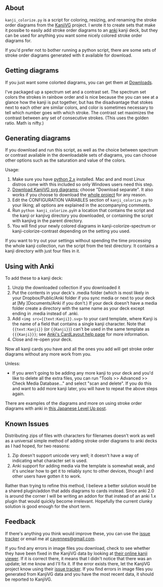 ## About

`kanji_colorize.py` is a script for coloring, resizing, and renaming the stroke order diagrams from the [KanjiVG](http://kanjivg.tagaini.net/) project.  I wrote it to create sets that make it possibe to easily add stroke order diagrams to an [anki](http://ankisrs.net/) kanji deck, but they can be used for anything you want some nicely colored stroke order diagrams for.

If you'd prefer not to bother running a python script, there are some sets of stroke order diagrams generated with it available for download.

## Getting diagrams

If you just want some colorted diagrams, you can get them at [Downloads](https://github.com/cayennes/kanji-colorize/downloads).  

I've packaged up a spectrum set and a contrast set. The spectrum set colors the strokes in rainbow order and is nice because the you can see at a glance how the kanji is put together, but has the disadvantage that stokes next to each other are similar colors, and color is sometimes necessary to tell which number goes with which stroke. The contrast set maximizes the contrast between any set of consecutive strokes.  (This uses the golden ratio.  Math is nifty.)

## Generating diagrams

If you download and run this script, as well as the choice between spectrum or contrast available in the downloadable sets of diagrams, you can choose other options such as the saturation and value of the colors.

Usage:

1. Make sure you have [python 2.x](http://www.python.org/getit/) installed.  Mac and and most Linux distros come with this included so only Windows users need this step.
2. [Download KanjiVG svg diagrams](http://kanjivg.tagaini.net/download.html); choose "Download separate".  It also works if you choose to download the [whole project](https://github.com/KanjiVG/kanjivg) for any reason.
3. Edit the CONFIGURATION VARIABLES section of `kanji_colorize.py` to your liking; all options are explained in the accompanying comments.
4. Run `python kanji_colorize.py`in a location that contains the script and the kanji or kanjivg directory you downloaded, or containing the script with kanjivg in the parent directory.
5. You will find your newly colored diagrams in kanji-colorize-spectrum or kanji-colorize-contrast depending on the setting you used.

If you want to try out your settings without spending the time
processing the whole kanji collection, run the script from the test
directory.  It contains a kanji directory with just four files in it.

## Using with Anki

To add these to a kanji deck:

1. Unzip the downloaded collection if you downloaded it
2. Put the contents in your deck's .media folder (which is most likely in your Dropbox/Public/Anki folder if you sync media or next to your deck at [My ]Documents/Anki if you don't.)  If your deck doesn't have a media folder create a directory with the same name as your deck except ending in .media instead of .anki.
3. Add `<img src={{text:Kanji}}.svg>` to your card template, where Kanji is the name of a field that contains a single kanji character.  Note that `{{text:Kanji}}` (or `{{Kanji}}`) can't be used in the same template as `{{{Kanji}}}`; see [Anki's CardLayout help page](http://ankisrs.net/docs/CardLayout) for more information.
4. Close and re-open your deck.

Now all kanji cards you have and all the ones you add will get stroke order diagrams without any more work from you.

Unless:

* If you aren't going to be adding any more kanji to your deck and you'd like to delete all the extra files, you can run "Tools >> Advanced >> Check Media Database..." and select "scan and delete".  If you do this and want to add more kanji later, you will have to repeat the above steps again.

There are examples of the diagrams and more on using stroke order diagrams with anki in [this Japanese Level Up post](http://japaneselevelup.com/2012/03/24/boosting-ankis-power-with-media-enhancements-4-colorful-stroke-order-diagrams/).

## Known Issues

Distributing zips of files with characters for filenames doesn't work as well as a universal simple method of adding stroke order diagrams to anki decks as I had hoped, for two reasons:

1. Zip doesn't support unicode very well; it doesn't have a way of indicating what character set is used.
2. Anki support for adding media via the template is somewhat weak, and it's unclear how to get it to reliably sync to other devices, though I and other users have gotten it to work.

Rather than trying to refine this method, I believe a better solution would be a shared plugin/addon that adds diagrams to cards instead.  Since anki 2.0 is around the corner I will be writing an addon for that instead of an anki 1.x plugin that would quickly become irrelevant.  Hopefully the current clunky solution is good enough for the short term.

## Feedback

If there's anything you think would improve these, you can use the [issue tracker](https://github.com/cayennes/kanji-colorize/issues) or email me at cayennes@gmail.com.

If you find any errors in image files you download, check to see whether they have been fixed in the KanjiVG data by looking at [their online kanji viewer](http://kanjivg.tagaini.net/viewer.html).  If it is correct there, it means that I didn't notice that there was an update; let me know and I'll fix it.  If the error exists there, let the KanjiVG project know using their [issue tracker](https://github.com/KanjiVG/kanjivg/issues).  If you find errors in image files you generated from KanjiVG data and you have the most recent data, it should be reported to KanjiVG.
